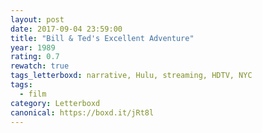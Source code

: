 ```yaml
---
layout: post 
date: 2017-09-04 23:59:00
title: "Bill & Ted's Excellent Adventure"
year: 1989
rating: 0.7
rewatch: true
tags_letterboxd: narrative, Hulu, streaming, HDTV, NYC
tags:
  - film
category: Letterboxd
canonical: https://boxd.it/jRt8l
---
```

